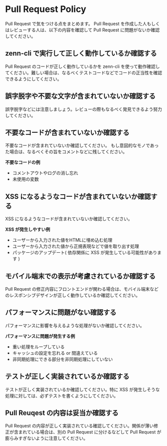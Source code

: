 # Pull Request Policy

Pull Request で気をつける点をまとめます。
Pull Request を作成した人もしくはレビューする人は、以下の内容を確認して Pull Request に問題がないか確認してください。

## zenn-cli で実行して正しく動作しているか確認する

Pull Request のコードが正しく動作しているかを zenn-cli を使って動作確認してください。難しい場合は、なるべくテストコードなどでコードの正当性を確認できるようにしてください。

## 誤字脱字や不要な文字が含まれていないか確認する

誤字脱字などには注意しましょう。レビューの際もなるべく発見できるよう努力してください。

## 不要なコードが含まれていないか確認する

不要なコードが含まれていないか確認してください。
もし意図的なモノであった場合は、なるべくその旨をコメントなどに残してください。

**不要なコードの例**

- コメントアウトやログの消し忘れ
- 未使用の変数

## XSS になるようなコードが含まれていないか確認する

XSS になるようなコードが含まれていないか確認してください。

**XSS が発生しやすい例**

- ユーザーから入力された値をHTMLに埋め込む処理
- ユーザーから入力された値から正規表現などで値を取り出す処理
- パッケージのアップデート( 依存関係に XSS が発生している可能性があります )

## モバイル端末での表示が考慮されているか確認する

Pull Request の修正内容にフロントエンドが関わる場合は、モバイル端末などのレスポンシブデザインが正しく動作しているか確認してください。

## パフォーマンスに問題がない確認する

パフォーマンスに影響を与えるような処理がないか確認してください。

**パフォーマンスに問題が発生する例**

- 重い処理をループしている
- キャッシュの設定を忘れる or 間違えている
- 非同期処理にできる部分を非同期処理にしていない

## テストが正しく実装されているか確認する

テストが正しく実装されているか確認してください。特に XSS が発生しそうな処理に対しては、必ずテストを書くようにしてください。

## Pull Reuqest の内容は妥当か確認する

Pull Request の内容が正しく実装されている確認してください。関係が薄い修正が含まれている場合は、別の Pull Request に分けるなどして Pull Request が膨らみすぎないように注意してください。
